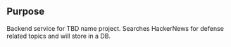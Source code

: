 ## Purpose
Backend service for TBD name project. Searches HackerNews for defense related topics and will store in a DB. 